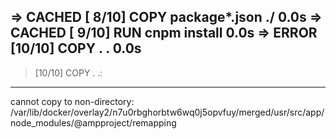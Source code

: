 => CACHED [ 8/10] COPY package*.json ./                                                                                                                                 0.0s
 => CACHED [ 9/10] RUN cnpm install                                                                                                                                      0.0s
 => ERROR [10/10] COPY . .                                                                                                                                               0.0s
------
 > [10/10] COPY . .:
------
cannot copy to non-directory: /var/lib/docker/overlay2/n7u0rbghorbtw6wq0j5opvfuy/merged/usr/src/app/node_modules/@ampproject/remapping